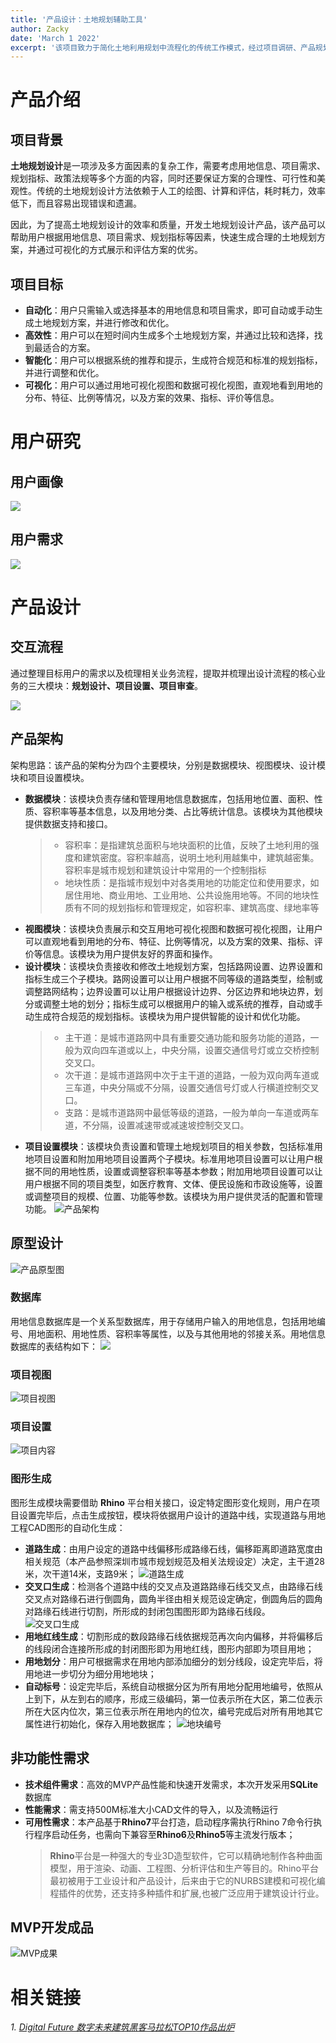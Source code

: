 ```yaml
---
title: '产品设计：土地规划辅助工具'
author: Zacky
date: 'March 1 2022'
excerpt: '该项目致力于简化土地利用规划中流程化的传统工作模式，经过项目调研、产品规划，基于Rhino平台，并利用Grasshopper、Python等工具初步实现初期工具原型'
---
```

# 产品介绍
## 项目背景
**土地规划设计**是一项涉及多方面因素的复杂工作，需要考虑用地信息、项目需求、规划指标、政策法规等多个方面的内容，同时还要保证方案的合理性、可行性和美观性。传统的土地规划设计方法依赖于人工的绘图、计算和评估，耗时耗力，效率低下，而且容易出现错误和遗漏。

因此，为了提高土地规划设计的效率和质量，开发土地规划设计产品，该产品可以帮助用户根据用地信息、项目需求、规划指标等因素，快速生成合理的土地规划方案，并通过可视化的方式展示和评估方案的优劣。

## 项目目标
- **自动化**：用户只需输入或选择基本的用地信息和项目需求，即可自动或手动生成土地规划方案，并进行修改和优化。
- **高效性**：用户可以在短时间内生成多个土地规划方案，并通过比较和选择，找到最适合的方案。
- **智能化**：用户可以根据系统的推荐和提示，生成符合规范和标准的规划指标，并进行调整和优化。
- **可视化**：用户可以通过用地可视化视图和数据可视化视图，直观地看到用地的分布、特征、比例等情况，以及方案的效果、指标、评价等信息。
# 用户研究
## 用户画像
![](https://raw.githubusercontent.com/Dr7-github/PixStore/main/%E7%94%A8%E6%88%B7%E7%94%BB%E5%83%8F%E5%9B%BE.png)
## 用户需求
![](https://raw.githubusercontent.com/Dr7-github/PixStore/main/%E6%95%B0%E6%8D%AE%E5%BA%93%E8%AE%BE%E8%AE%A1_%E7%94%A8%E6%88%B7%E9%9C%80%E6%B1%82%E8%AF%84%E4%BB%B7.png)
# 产品设计
## 交互流程
通过整理目标用户的需求以及梳理相关业务流程，提取并梳理出设计流程的核心业务的三大模块：**规划设计、项目设置、项目审查**。

![](https://raw.githubusercontent.com/Dr7-github/PixStore/main/%E9%A1%B9%E7%9B%AE%E6%B5%81%E7%A8%8B.svg)

## 产品架构
架构思路：该产品的架构分为四个主要模块，分别是数据模块、视图模块、设计模块和项目设置模块。
- **数据模块**：该模块负责存储和管理用地信息数据库，包括用地位置、面积、性质、容积率等基本信息，以及用地分类、占比等统计信息。该模块为其他模块提供数据支持和接口。
    >- 容积率：是指建筑总面积与地块面积的比值，反映了土地利用的强度和建筑密度。容积率越高，说明土地利用越集中，建筑越密集。容积率是城市规划和建筑设计中常用的一个控制指标
    >- 地块性质：是指城市规划中对各类用地的功能定位和使用要求，如居住用地、商业用地、工业用地、公共设施用地等。不同的地块性质有不同的规划指标和管理规定，如容积率、建筑高度、绿地率等
- **视图模块**：该模块负责展示和交互用地可视化视图和数据可视化视图，让用户可以直观地看到用地的分布、特征、比例等情况，以及方案的效果、指标、评价等信息。该模块为用户提供友好的界面和操作。
- **设计模块**：该模块负责接收和修改土地规划方案，包括路网设置、边界设置和指标生成三个子模块。路网设置可以让用户根据不同等级的道路类型，绘制或调整路网结构；边界设置可以让用户根据设计边界、分区边界和地块边界，划分或调整土地的划分；指标生成可以根据用户的输入或系统的推荐，自动或手动生成符合规范的规划指标。该模块为用户提供智能的设计和优化功能。
    >- 主干道：是城市道路网中具有重要交通功能和服务功能的道路，一般为双向四车道或以上，中央分隔，设置交通信号灯或立交桥控制交叉口。
    >- 次干道：是城市道路网中次于主干道的道路，一般为双向两车道或三车道，中央分隔或不分隔，设置交通信号灯或人行横道控制交叉口。
    >- 支路：是城市道路网中最低等级的道路，一般为单向一车道或两车道，不分隔，设置减速带或减速坡控制交叉口。
- **项目设置模块**：该模块负责设置和管理土地规划项目的相关参数，包括标准用地项目设置和附加用地项目设置两个子模块。标准用地项目设置可以让用户根据不同的用地性质，设置或调整容积率等基本参数；附加用地项目设置可以让用户根据不同的项目类型，如医疗教育、文体、便民设施和市政设施等，设置或调整项目的规模、位置、功能等参数。该模块为用户提供灵活的配置和管理功能。
![产品架构](https://raw.githubusercontent.com/Dr7-github/PixStore/main/%E4%BA%A7%E5%93%81%E6%9E%B6%E6%9E%84.svg)

## 原型设计
![产品原型图](https://raw.githubusercontent.com/Dr7-github/PixStore/main/%E4%BA%A7%E5%93%81%E5%8E%9F%E5%9E%8B.png "产品原型")

### 数据库
用地信息数据库是一个关系型数据库，用于存储用户输入的用地信息，包括用地编号、用地面积、用地性质、容积率等属性，以及与其他用地的邻接关系。用地信息数据库的表结构如下：
![](https://raw.githubusercontent.com/Dr7-github/PixStore/main/%E6%95%B0%E6%8D%AE%E5%BA%93%E8%AE%BE%E8%AE%A1_%E7%94%A8%E5%9C%B0%E6%95%B0%E6%8D%AE%E5%BA%93%E7%BB%93%E6%9E%84(2).png)

### 项目视图
![项目视图](https://raw.githubusercontent.com/Dr7-github/PixStore/main/%E9%A1%B9%E7%9B%AE%E8%A7%86%E5%9B%BE.svg)
### 项目设置
![项目内容](https://raw.githubusercontent.com/Dr7-github/PixStore/main/%E9%A1%B9%E7%9B%AE%E5%86%85%E5%AE%B9.svg)
### 图形生成
图形生成模块需要借助 **Rhino** 平台相关接口，设定特定图形变化规则，用户在项目设置完毕后，点击生成按钮，模块将依据用户设计的道路中线，实现道路与用地工程CAD图形的自动化生成：
- **道路生成**：由用户设定的道路中线偏移形成路缘石线，偏移距离即道路宽度由相关规范（本产品参照深圳市城市规划规范及相关法规设定）决定，主干道28米，次干道14米，支路9米；
![道路生成](https://raw.githubusercontent.com/Dr7-github/PixStore/main/%E9%81%93%E8%B7%AF%E7%94%9F%E6%88%90.svg)
- **交叉口生成**：检测各个道路中线的交叉点及道路路缘石线交叉点，由路缘石线交叉点对路缘石进行倒圆角，圆角半径由相关规范设定确定，倒圆角后的圆角对路缘石线进行切割，所形成的封闭包围图形即为路缘石线段。
![交叉口生成](https://raw.githubusercontent.com/Dr7-github/PixStore/main/%E4%BA%A4%E5%8F%89%E5%8F%A3%E7%94%9F%E6%88%90.svg)
- **用地红线生成**：切割形成的数段路缘石线依据规范再次向内偏移，并将偏移后的线段闭合连接所形成的封闭图形即为用地红线，图形内部即为项目用地；
- **用地划分**：用户可根据需求在用地内部添加细分的划分线段，设定完毕后，将用地进一步切分为细分用地地块；
- **自动标号**：设定完毕后，系统自动根据分区为所有用地分配用地编号，依照从上到下，从左到右的顺序，形成三级编码，第一位表示所在大区，第二位表示所在大区内位次，第三位表示所在用地内的位次，编号完成后对所有用地其它属性进行初始化，保存入用地数据库；
![地块编号](https://raw.githubusercontent.com/Dr7-github/PixStore/main/%E5%9C%B0%E5%9D%97%E6%A0%87%E5%8F%B7.svg)

## 非功能性需求
- **技术组件需求**：高效的MVP产品性能和快速开发需求，本次开发采用**SQLite**数据库
- **性能需求**：需支持500M标准大小CAD文件的导入，以及流畅运行
- **可用性需求**：本产品基于**Rhino7**平台打造，启动程序需执行Rhino 7命令行执行程序启动任务，也需向下兼容至**Rhino6**及**Rhino5**等主流发行版本；
    > **Rhino**平台是一种强大的专业3D造型软件，它可以精确地制作各种曲面模型，用于渲染、动画、工程图、分析评估和生产等目的。Rhino平台最初被用于工业设计和产品设计，后来由于它的NURBS建模和可视化编程插件的优势，还支持多种插件和扩展,也被广泛应用于建筑设计行业。

## MVP开发成品
![MVP成果](https://raw.githubusercontent.com/Dr7-github/PixStore/main/MVP.png)

# 相关链接
*1. [Digital Future 数字未来建筑黑客马拉松TOP10作品出炉](https://mp.weixin.qq.com/s?src=11&timestamp=1690899332&ver=4686&signature=24Bub6PANkNAH0nIk361kCEL1G6UiEkDA2epq6OS-YfbsDb0eotDcNI2OK*KVQJzEL6bxoduceKewGeC*Zsd1IBTpq0a5NL4U6r3E9rtyRYOpnEIebdNGgAHaCA4iTyJ&new=1)*